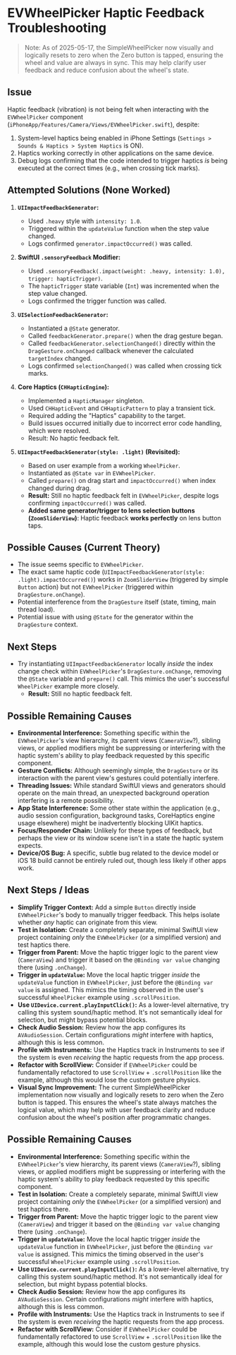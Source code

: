 # EVWheelPicker Haptic Feedback Troubleshooting

> Note: As of 2025-05-17, the SimpleWheelPicker now visually and logically resets to zero when the Zero button is tapped, ensuring the wheel and value are always in sync. This may help clarify user feedback and reduce confusion about the wheel's state.

## Issue

Haptic feedback (vibration) is not being felt when interacting with the `EVWheelPicker` component (`iPhoneApp/Features/Camera/Views/EVWheelPicker.swift`), despite:

1.  System-level haptics being enabled in iPhone Settings (`Settings > Sounds & Haptics > System Haptics` is ON).
2.  Haptics working correctly in other applications on the same device.
3.  Debug logs confirming that the code intended to trigger haptics *is* being executed at the correct times (e.g., when crossing tick marks).

## Attempted Solutions (None Worked)

1.  **`UIImpactFeedbackGenerator`:**
    *   Used `.heavy` style with `intensity: 1.0`.
    *   Triggered within the `updateValue` function when the step value changed.
    *   Logs confirmed `generator.impactOccurred()` was called.

2.  **SwiftUI `.sensoryFeedback` Modifier:**
    *   Used `.sensoryFeedback(.impact(weight: .heavy, intensity: 1.0), trigger: hapticTrigger)`.
    *   The `hapticTrigger` state variable (`Int`) was incremented when the step value changed.
    *   Logs confirmed the trigger function was called.

3.  **`UISelectionFeedbackGenerator`:**
    *   Instantiated a `@State` generator.
    *   Called `feedbackGenerator.prepare()` when the drag gesture began.
    *   Called `feedbackGenerator.selectionChanged()` directly within the `DragGesture.onChanged` callback whenever the calculated `targetIndex` changed.
    *   Logs confirmed `selectionChanged()` was called when crossing tick marks.

4.  **Core Haptics (`CHHapticEngine`):**
    *   Implemented a `HapticManager` singleton.
    *   Used `CHHapticEvent` and `CHHapticPattern` to play a transient tick.
    *   Required adding the "Haptics" capability to the target.
    *   Build issues occurred initially due to incorrect error code handling, which were resolved.
    *   Result: No haptic feedback felt.

5.  **`UIImpactFeedbackGenerator(style: .light)` (Revisited):**
    *   Based on user example from a working `WheelPicker`.
    *   Instantiated as `@State var` in `EVWheelPicker`.
    *   Called `prepare()` on drag start and `impactOccurred()` when index changed during drag.
    *   **Result:** Still no haptic feedback felt in `EVWheelPicker`, despite logs confirming `impactOccurred()` was called.
    *   **Added same generator/trigger to lens selection buttons (`ZoomSliderView`)**: Haptic feedback **works perfectly** on lens button taps.

## Possible Causes (Current Theory)

*   The issue seems specific to `EVWheelPicker`.
*   The exact same haptic code (`UIImpactFeedbackGenerator(style: .light).impactOccurred()`) works in `ZoomSliderView` (triggered by simple `Button` action) but not `EVWheelPicker` (triggered within `DragGesture.onChange`).
*   Potential interference from the `DragGesture` itself (state, timing, main thread load).
*   Potential issue with using `@State` for the generator within the `DragGesture` context.

## Next Steps

*   Try instantiating `UIImpactFeedbackGenerator` locally *inside* the index change check within `EVWheelPicker`'s `DragGesture.onChange`, removing the `@State` variable and `prepare()` call. This mimics the user's successful `WheelPicker` example more closely.
    *   **Result:** Still no haptic feedback felt.

## Possible Remaining Causes

*   **Environmental Interference:** Something specific within the `EVWheelPicker`'s view hierarchy, its parent views (`CameraView`?), sibling views, or applied modifiers might be suppressing or interfering with the haptic system's ability to play feedback requested by this specific component.
*   **Gesture Conflicts:** Although seemingly simple, the `DragGesture` or its interaction with the parent view's gestures could potentially interfere.
*   **Threading Issues:** While standard SwiftUI views and generators should operate on the main thread, an unexpected background operation interfering is a remote possibility.
*   **App State Interference:** Some other state within the application (e.g., audio session configuration, background tasks, CoreHaptics engine usage elsewhere) might be inadvertently blocking UIKit haptics.
*   **Focus/Responder Chain:** Unlikely for these types of feedback, but perhaps the view or its window scene isn't in a state the haptic system expects.
*   **Device/OS Bug:** A specific, subtle bug related to the device model or iOS 18 build cannot be entirely ruled out, though less likely if other apps work.

## Next Steps / Ideas

*   **Simplify Trigger Context:** Add a simple `Button` directly inside `EVWheelPicker`'s body to manually trigger feedback. This helps isolate whether *any* haptic can originate from this view.
*   **Test in Isolation:** Create a completely separate, minimal SwiftUI view project containing *only* the `EVWheelPicker` (or a simplified version) and test haptics there.
*   **Trigger from Parent:** Move the haptic trigger logic to the parent view (`CameraView`) and trigger it based on the `@Binding var value` changing there (using `.onChange`).
*   **Trigger in `updateValue`:** Move the local haptic trigger *inside* the `updateValue` function in `EVWheelPicker`, just before the `@Binding var value` is assigned. This mimics the timing observed in the user's successful `WheelPicker` example using `.scrollPosition`.
*   **Use `UIDevice.current.playInputClick()`:** As a lower-level alternative, try calling this system sound/haptic method. It's not semantically ideal for selection, but might bypass potential blocks.
*   **Check Audio Session:** Review how the app configures its `AVAudioSession`. Certain configurations *might* interfere with haptics, although this is less common.
*   **Profile with Instruments:** Use the Haptics track in Instruments to see if the system is even *receiving* the haptic requests from the app process.
*   **Refactor with ScrollView:** Consider if `EVWheelPicker` could be fundamentally refactored to use `ScrollView` + `.scrollPosition` like the example, although this would lose the custom gesture physics.
*   **Visual Sync Improvement:** The current SimpleWheelPicker implementation now visually and logically resets to zero when the Zero button is tapped. This ensures the wheel's state always matches the logical value, which may help with user feedback clarity and reduce confusion about the wheel's position after programmatic changes.

## Possible Remaining Causes

*   **Environmental Interference:** Something specific within the `EVWheelPicker`'s view hierarchy, its parent views (`CameraView`?), sibling views, or applied modifiers might be suppressing or interfering with the haptic system's ability to play feedback requested by this specific component.
*   **Test in Isolation:** Create a completely separate, minimal SwiftUI view project containing *only* the `EVWheelPicker` (or a simplified version) and test haptics there.
*   **Trigger from Parent:** Move the haptic trigger logic to the parent view (`CameraView`) and trigger it based on the `@Binding var value` changing there (using `.onChange`).
*   **Trigger in `updateValue`:** Move the local haptic trigger *inside* the `updateValue` function in `EVWheelPicker`, just before the `@Binding var value` is assigned. This mimics the timing observed in the user's successful `WheelPicker` example using `.scrollPosition`.
*   **Use `UIDevice.current.playInputClick()`:** As a lower-level alternative, try calling this system sound/haptic method. It's not semantically ideal for selection, but might bypass potential blocks.
*   **Check Audio Session:** Review how the app configures its `AVAudioSession`. Certain configurations *might* interfere with haptics, although this is less common.
*   **Profile with Instruments:** Use the Haptics track in Instruments to see if the system is even *receiving* the haptic requests from the app process.
*   **Refactor with ScrollView:** Consider if `EVWheelPicker` could be fundamentally refactored to use `ScrollView` + `.scrollPosition` like the example, although this would lose the custom gesture physics. 